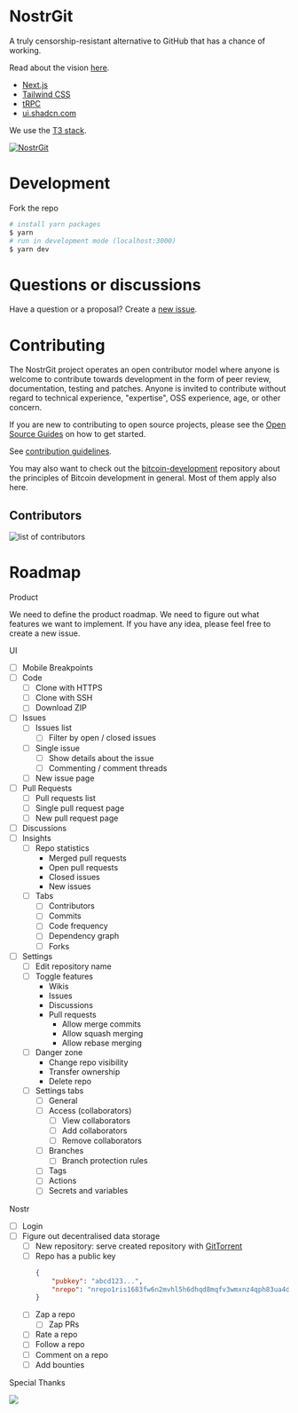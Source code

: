 # NostrGit

A truly censorship-resistant alternative to GitHub that has a chance of working.

Read about the vision [here](https://github.com/NostrGit/NostrGit/tree/main/documentation/vision.md).

- [Next.js](https://nextjs.org)
- [Tailwind CSS](https://tailwindcss.com)
- [tRPC](https://trpc.io)
- [ui.shadcn.com](https://ui.shadcn.com)

We use the [T3 stack](https://create.t3.gg/).

<a href="https://nostrgit.com"><img src="https://user-images.githubusercontent.com/8019099/223422735-795b4341-5751-49ce-bffb-800ee81788d2.jpg" alt="NostrGit"></a>

# Development

Fork the repo

```bash
# install yarn packages
$ yarn
# run in development mode (localhost:3000)
$ yarn dev
```

# Questions or discussions

Have a question or a proposal? Create a [new issue](https://github.com/NostrGit/NostrGit/issues/new).

# Contributing

The NostrGit project operates an open contributor model where anyone is welcome to contribute towards development in the form of peer review, documentation, testing and patches. Anyone is invited to contribute without regard to technical experience, "expertise", OSS experience, age, or other concern.

If you are new to contributing to open source projects, please see the [Open Source Guides](https://opensource.guide/how-to-contribute/) on how to get started.

See [contribution guidelines](https://github.com/NostrGit/NostrGit/blob/main/documentation/development/contributing.md).

You may also want to check out the [bitcoin-development](https://github.com/jonatack/bitcoin-development/blob/master/how-to-review-bitcoin-core-prs.md) repository about the principles of Bitcoin development in general. Most of them apply also here. 

## Contributors

<img src="https://contrib.rocks/image?repo=nostrgit/nostrgit" alt="list of contributors" />

# Roadmap

Product

We need to define the product roadmap. We need to figure out what features we want to implement. If you have any idea, please feel free to create a new issue.

UI

- [ ] Mobile Breakpoints
- [ ] Code
  - [ ] Clone with HTTPS
  - [ ] Clone with SSH
  - [ ] Download ZIP
- [ ] Issues
  - [ ] Issues list
    - [ ] Filter by open / closed issues
  - [ ] Single issue
    - [ ] Show details about the issue
    - [ ] Commenting / comment threads
  - [ ] New issue page
- [ ] Pull Requests
  - [ ] Pull requests list
  - [ ] Single pull request page
  - [ ] New pull request page
- [ ] Discussions
- [ ] Insights
  - [ ] Repo statistics
    - Merged pull requests
    - Open pull requests
    - Closed issues
    - New issues
  - [ ] Tabs
    - [ ] Contributors
    - [ ] Commits
    - [ ] Code frequency
    - [ ] Dependency graph
    - [ ] Forks
- [ ] Settings
  - [ ] Edit repository name
  - [ ] Toggle features
    - Wikis
    - Issues
    - Discussions
    - Pull requests
      - Allow merge commits
      - Allow squash merging
      - Allow rebase merging
  - [ ] Danger zone
    - Change repo visibility
    - Transfer ownership
    - Delete repo
  - [ ] Settings tabs
    - [ ] General
    - [ ] Access (collaborators)
      - [ ] View collaborators
      - [ ] Add collaborators
      - [ ] Remove collaborators
    - [ ] Branches
      - [ ] Branch protection rules
    - [ ] Tags
    - [ ] Actions
    - [ ] Secrets and variables

Nostr

- [ ] Login
- [ ] Figure out decentralised data storage
  - [ ] New repository: serve created repository with [GitTorrent](https://github.com/cjb/GitTorrent)
  - [ ] Repo has a public key
    ```JSON
    {
        "pubkey": "abcd123...",
        "nrepo": "nrepo1ris1683fw6n2mvhl5h6dhqd8mqfv3wmxnz4qph83ua4dk4006ezsrt5c24"
    }
    ```
  - [ ] Zap a repo
    - [ ] Zap PRs
  - [ ] Rate a repo
  - [ ] Follow a repo
  - [ ] Comment on a repo
  - [ ] Add bounties

Special Thanks

<a href="https://vercel.com?utm_source=nostrgit&utm_campaign=oss"><img src="https://images.ctfassets.net/e5382hct74si/78Olo8EZRdUlcDUFQvnzG7/fa4cdb6dc04c40fceac194134788a0e2/1618983297-powered-by-vercel.svg" />
